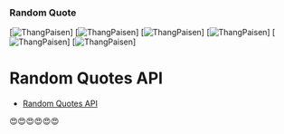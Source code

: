 ### Random Quote

[![ThangPaisen](src/Assets/Screenshot/img1.png)] [![ThangPaisen](src/Assets/Screenshot/img2.png)]
[![ThangPaisen](src/Assets/Screenshot/img3.png)] [![ThangPaisen](src/Assets/Screenshot/img4.png)]
[![ThangPaisen](src/Assets/Screenshot/img5.png)] [![ThangPaisen](src/Assets/Screenshot/img6.png)]

# Random Quotes API

- [Random Quotes API](https://github.com/lukePeavey/quotable)

😍😍😍😍😍😍
